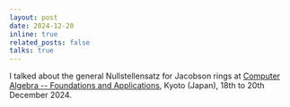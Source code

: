 ```yaml
---
layout: post
date: 2024-12-20
inline: true
related_posts: false
talks: true
---
```


I talked about the general Nullstellensatz for Jacobson rings at <a href="https://sites.google.com/view/rims-cafa2024/">Computer Algebra -- Foundations and Applications</a>, Kyoto (Japan), 18th to 20th December 2024.